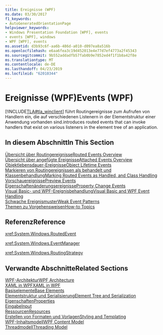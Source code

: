 ```yaml
---
title: Ereignisse (WPF)
ms.date: 03/30/2017
f1_keywords:
- AutoGeneratedOrientationPage
helpviewer_keywords:
- Windows Presentation Foundation [WPF], events
- events [WPF], windows
- WPF [WPF], events
ms.assetid: d3b93c6f-aa6b-486d-a010-d097ea8a516b
ms.openlocfilehash: e6aa6fea3c19d452013e4e77d7ef4773a2f45343
ms.sourcegitcommit: 9b552addadfb57fab0b9e7852ed4f1f1b8a42f8e
ms.translationtype: MT
ms.contentlocale: de-DE
ms.lasthandoff: 04/23/2019
ms.locfileid: "62010344"
---
```

# <a name="events-wpf"></a><span data-ttu-id="1f7db-102">Ereignisse (WPF)</span><span class="sxs-lookup"><span data-stu-id="1f7db-102">Events (WPF)</span></span>
[!INCLUDE[TLA#tla_winclient](../../../../includes/tlasharptla-winclient-md.md)] <span data-ttu-id="1f7db-103">führt Routingereignisse zum Aufrufen von Handlern ein, die auf verschiedenen Listenern in der Elementstruktur einer Anwendung vorhanden sind.</span><span class="sxs-lookup"><span data-stu-id="1f7db-103">introduces routed events that can invoke handlers that exist on various listeners in the element tree of an application.</span></span>  
  
## <a name="in-this-section"></a><span data-ttu-id="1f7db-104">In diesem Abschnitt</span><span class="sxs-lookup"><span data-stu-id="1f7db-104">In This Section</span></span>  
 [<span data-ttu-id="1f7db-105">Übersicht über Routingereignisse</span><span class="sxs-lookup"><span data-stu-id="1f7db-105">Routed Events Overview</span></span>](routed-events-overview.md)  
 [<span data-ttu-id="1f7db-106">Übersicht über angefügte Ereignisse</span><span class="sxs-lookup"><span data-stu-id="1f7db-106">Attached Events Overview</span></span>](attached-events-overview.md)  
 [<span data-ttu-id="1f7db-107">Objektlebensdauer-Ereignisse</span><span class="sxs-lookup"><span data-stu-id="1f7db-107">Object Lifetime Events</span></span>](object-lifetime-events.md)  
 [<span data-ttu-id="1f7db-108">Markieren von Routingereignissen als behandelt und Klassenbehandlung</span><span class="sxs-lookup"><span data-stu-id="1f7db-108">Marking Routed Events as Handled, and Class Handling</span></span>](marking-routed-events-as-handled-and-class-handling.md)  
 [<span data-ttu-id="1f7db-109">Vorschauereignisse</span><span class="sxs-lookup"><span data-stu-id="1f7db-109">Preview Events</span></span>](preview-events.md)  
 [<span data-ttu-id="1f7db-110">Eigenschaftenänderungsereignisse</span><span class="sxs-lookup"><span data-stu-id="1f7db-110">Property Change Events</span></span>](property-change-events.md)  
 [<span data-ttu-id="1f7db-111">Visual Basic- und WPF-Ereignisbehandlung</span><span class="sxs-lookup"><span data-stu-id="1f7db-111">Visual Basic and WPF Event Handling</span></span>](visual-basic-and-wpf-event-handling.md)  
 [<span data-ttu-id="1f7db-112">Schwache Ereignismuster</span><span class="sxs-lookup"><span data-stu-id="1f7db-112">Weak Event Patterns</span></span>](weak-event-patterns.md)  
 [<span data-ttu-id="1f7db-113">Themen zu Vorgehensweisen</span><span class="sxs-lookup"><span data-stu-id="1f7db-113">How-to Topics</span></span>](events-how-to-topics.md)  
  
## <a name="reference"></a><span data-ttu-id="1f7db-114">Referenz</span><span class="sxs-lookup"><span data-stu-id="1f7db-114">Reference</span></span>  
 <xref:System.Windows.RoutedEvent>  
  
 <xref:System.Windows.EventManager>  
  
 <xref:System.Windows.RoutingStrategy>  
  
## <a name="related-sections"></a><span data-ttu-id="1f7db-115">Verwandte Abschnitte</span><span class="sxs-lookup"><span data-stu-id="1f7db-115">Related Sections</span></span>  
 [<span data-ttu-id="1f7db-116">WPF-Architektur</span><span class="sxs-lookup"><span data-stu-id="1f7db-116">WPF Architecture</span></span>](wpf-architecture.md)  
  [<span data-ttu-id="1f7db-117">XAML in WPF</span><span class="sxs-lookup"><span data-stu-id="1f7db-117">XAML in WPF</span></span>](xaml-in-wpf.md)  
  [<span data-ttu-id="1f7db-118">Basiselemente</span><span class="sxs-lookup"><span data-stu-id="1f7db-118">Base Elements</span></span>](base-elements.md)  
  [<span data-ttu-id="1f7db-119">Elementstruktur und Serialisierung</span><span class="sxs-lookup"><span data-stu-id="1f7db-119">Element Tree and Serialization</span></span>](element-tree-and-serialization.md)  
  [<span data-ttu-id="1f7db-120">Eigenschaften</span><span class="sxs-lookup"><span data-stu-id="1f7db-120">Properties</span></span>](properties-wpf.md)  
  [<span data-ttu-id="1f7db-121">Eingabe</span><span class="sxs-lookup"><span data-stu-id="1f7db-121">Input</span></span>](input-wpf.md)  
  [<span data-ttu-id="1f7db-122">Ressourcen</span><span class="sxs-lookup"><span data-stu-id="1f7db-122">Resources</span></span>](resources-wpf.md)  
  [<span data-ttu-id="1f7db-123">Erstellen von Formaten und Vorlagen</span><span class="sxs-lookup"><span data-stu-id="1f7db-123">Styling and Templating</span></span>](../controls/styling-and-templating.md)  
  [<span data-ttu-id="1f7db-124">WPF-Inhaltsmodell</span><span class="sxs-lookup"><span data-stu-id="1f7db-124">WPF Content Model</span></span>](../controls/wpf-content-model.md)  
  [<span data-ttu-id="1f7db-125">Threadmodell</span><span class="sxs-lookup"><span data-stu-id="1f7db-125">Threading Model</span></span>](threading-model.md)
